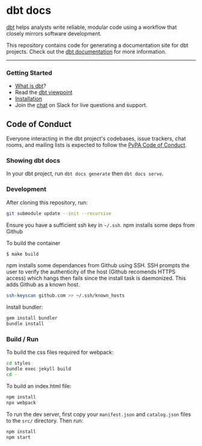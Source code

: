 # dbt docs

[dbt](https://github.com/dbt-labs/dbt-core) helps analysts write reliable, modular code using a workflow that closely mirrors software development.

This repository contains code for generating a documentation site for dbt projects. Check out the [dbt documentation](https://docs.getdbt.com/docs/overview) for more information.

---
### Getting Started

- [What is dbt]?
- Read the [dbt viewpoint]
- [Installation]
- Join the [chat][slack-url] on Slack for live questions and support.


## Code of Conduct

Everyone interacting in the dbt project's codebases, issue trackers, chat rooms, and mailing lists is expected to follow the [PyPA Code of Conduct].

[PyPA Code of Conduct]: https://www.pypa.io/en/latest/code-of-conduct/
[slack-url]: https://www.getdbt.com/community/
[Installation]: https://docs.getdbt.com/docs/installation
[What is dbt]: https://docs.getdbt.com/docs/overview
[dbt viewpoint]: https://docs.getdbt.com/docs/viewpoint

### Showing dbt docs

In your dbt project, run `dbt docs generate` then `dbt docs serve`. 

### Development

After cloning this repository, run:

```bash
git submodule update --init --recursive
```

Ensure you have a sufficient ssh key in `~/.ssh`. npm installs some deps from Github

To build the container 
```bash
$ make build
```

npm installs some dependances from Github using SSH. SSH prompts the user to verify the authenticity 
of the host (Github recomends HTTPS access) which hangs then fails since the install task is daemonized.
This adds Github as a known host.

```bash
ssh-keyscan github.com >> ~/.ssh/known_hosts
```

Install bundler:
```bash
gem install bundler
bundle install
```

### Build / Run

To build the css files required for webpack:

```bash
cd styles
bundle exec jekyll build
cd -
```


To build an index.html file:

```bash
npm install
npx webpack
```

To run the dev server, first copy your `manifest.json` and `catalog.json` files to
the `src/` directory. Then run:

```bash
npm install
npm start
```

